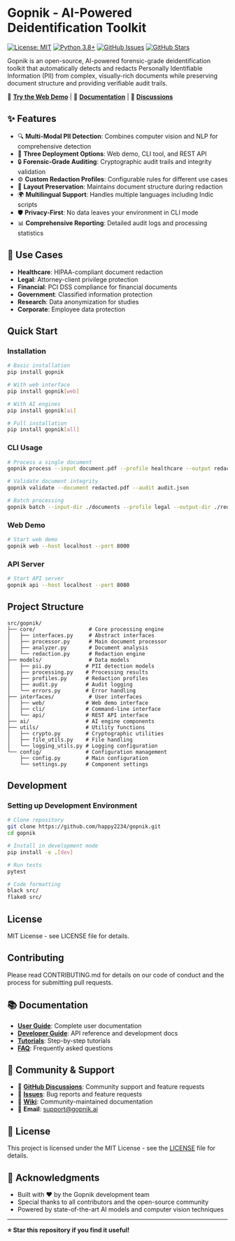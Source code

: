 # Gopnik - AI-Powered Deidentification Toolkit

[![License: MIT](https://img.shields.io/badge/License-MIT-yellow.svg)](https://opensource.org/licenses/MIT)
[![Python 3.8+](https://img.shields.io/badge/python-3.8+-blue.svg)](https://www.python.org/downloads/)
[![GitHub Issues](https://img.shields.io/github/issues/happy2234/gopnik)](https://github.com/happy2234/gopnik/issues)
[![GitHub Stars](https://img.shields.io/github/stars/happy2234/gopnik)](https://github.com/happy2234/gopnik/stargazers)

Gopnik is an open-source, AI-powered forensic-grade deidentification toolkit that automatically detects and redacts Personally Identifiable Information (PII) from complex, visually-rich documents while preserving document structure and providing verifiable audit trails.

🚀 **[Try the Web Demo](https://gopnik-demo.example.com)** | 📖 **[Documentation](https://happy2234.github.io/gopnik/)** | 💬 **[Discussions](https://github.com/happy2234/gopnik/discussions)**

## ✨ Features

- 🔍 **Multi-Modal PII Detection**: Combines computer vision and NLP for comprehensive detection
- 🚀 **Three Deployment Options**: Web demo, CLI tool, and REST API
- 🔒 **Forensic-Grade Auditing**: Cryptographic audit trails and integrity validation
- ⚙️ **Custom Redaction Profiles**: Configurable rules for different use cases
- 📄 **Layout Preservation**: Maintains document structure during redaction
- 🌍 **Multilingual Support**: Handles multiple languages including Indic scripts
- 🛡️ **Privacy-First**: No data leaves your environment in CLI mode
- 📊 **Comprehensive Reporting**: Detailed audit logs and processing statistics

## 🎯 Use Cases

- **Healthcare**: HIPAA-compliant document redaction
- **Legal**: Attorney-client privilege protection
- **Financial**: PCI DSS compliance for financial documents
- **Government**: Classified information protection
- **Research**: Data anonymization for studies
- **Corporate**: Employee data protection

## Quick Start

### Installation

```bash
# Basic installation
pip install gopnik

# With web interface
pip install gopnik[web]

# With AI engines
pip install gopnik[ai]

# Full installation
pip install gopnik[all]
```

### CLI Usage

```bash
# Process a single document
gopnik process --input document.pdf --profile healthcare --output redacted.pdf

# Validate document integrity
gopnik validate --document redacted.pdf --audit audit.json

# Batch processing
gopnik batch --input-dir ./documents --profile legal --output-dir ./redacted
```

### Web Demo

```bash
# Start web demo
gopnik web --host localhost --port 8000
```

### API Server

```bash
# Start API server
gopnik api --host localhost --port 8080
```

## Project Structure

```
src/gopnik/
├── core/                 # Core processing engine
│   ├── interfaces.py     # Abstract interfaces
│   ├── processor.py      # Main document processor
│   ├── analyzer.py       # Document analysis
│   └── redaction.py      # Redaction engine
├── models/               # Data models
│   ├── pii.py           # PII detection models
│   ├── processing.py    # Processing results
│   ├── profiles.py      # Redaction profiles
│   ├── audit.py         # Audit logging
│   └── errors.py        # Error handling
├── interfaces/           # User interfaces
│   ├── web/             # Web demo interface
│   ├── cli/             # Command-line interface
│   └── api/             # REST API interface
├── ai/                  # AI engine components
├── utils/               # Utility functions
│   ├── crypto.py        # Cryptographic utilities
│   ├── file_utils.py    # File handling
│   └── logging_utils.py # Logging configuration
└── config/              # Configuration management
    ├── config.py        # Main configuration
    └── settings.py      # Component settings
```

## Development

### Setting up Development Environment

```bash
# Clone repository
git clone https://github.com/happy2234/gopnik.git
cd gopnik

# Install in development mode
pip install -e .[dev]

# Run tests
pytest

# Code formatting
black src/
flake8 src/
```

## License

MIT License - see LICENSE file for details.

## Contributing

Please read CONTRIBUTING.md for details on our code of conduct and the process for submitting pull requests.

## 📚 Documentation

- **[User Guide](https://happy2234.github.io/gopnik/user-guide/)**: Complete user documentation
- **[Developer Guide](https://happy2234.github.io/gopnik/developer-guide/)**: API reference and development docs
- **[Tutorials](https://happy2234.github.io/gopnik/tutorials/)**: Step-by-step tutorials
- **[FAQ](https://happy2234.github.io/gopnik/faq/)**: Frequently asked questions

## 🤝 Community & Support

- 💬 **[GitHub Discussions](https://github.com/happy2234/gopnik/discussions)**: Community support and feature requests
- 🐛 **[Issues](https://github.com/happy2234/gopnik/issues)**: Bug reports and feature requests
- 📖 **[Wiki](https://github.com/happy2234/gopnik/wiki)**: Community-maintained documentation
- 📧 **Email**: support@gopnik.ai

## 📄 License

This project is licensed under the MIT License - see the [LICENSE](LICENSE) file for details.

## 🙏 Acknowledgments

- Built with ❤️ by the Gopnik development team
- Special thanks to all contributors and the open-source community
- Powered by state-of-the-art AI models and computer vision techniques

---

**⭐ Star this repository if you find it useful!**